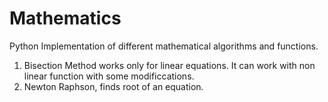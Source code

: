 # Mathematics
Python Implementation of different mathematical algorithms and functions.
1. Bisection Method works only for linear equations. It can work with non linear function with some modificcations.
2. Newton Raphson, finds root of an equation.

